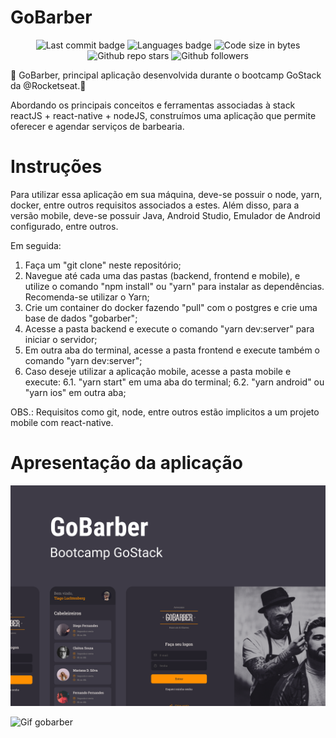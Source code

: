 # GoBarber

<p align="center">
 <a>
  <img src="https://img.shields.io/github/last-commit/niltoneapontes/gobarber" alt="Last commit badge" />
 </a>
 <a>
  <img src="https://img.shields.io/github/languages/count/niltoneapontes/gobarber" alt="Languages badge" />
 </a>
 <a>
  <img src="https://img.shields.io/github/languages/code-size/niltoneapontes/gobarber" alt="Code size in bytes" />
 </a>
 <a>
  <img src="https://img.shields.io/github/stars/niltoneapontes/gobarber?style=social" alt="Github repo stars" />
 </a>
 <a>
  <img src="https://img.shields.io/github/followers/niltoneapontes?style=social" alt="Github followers" />
 </a>
</p>

💈 GoBarber, principal aplicação desenvolvida durante o bootcamp GoStack da @Rocketseat.🚀

Abordando os principais conceitos e ferramentas associadas à stack reactJS + react-native + nodeJS, construímos uma aplicação que permite oferecer e agendar serviços de barbearia.

# Instruções

Para utilizar essa aplicação em sua máquina, deve-se possuir o node, yarn, docker, entre outros requisitos associados a estes.
Além disso, para a versão mobile, deve-se possuir Java, Android Studio, Emulador de Android configurado, entre outros.

Em seguida:

1. Faça um "git clone" neste repositório;
2. Navegue até cada uma das pastas (backend, frontend e mobile), e utilize o comando "npm install" ou "yarn" para instalar as dependências. Recomenda-se utilizar o Yarn;
3. Crie um container do docker fazendo "pull" com o postgres e crie uma base de dados "gobarber";
4. Acesse a pasta backend e execute o comando "yarn dev:server" para iniciar o servidor;
5. Em outra aba do terminal, acesse a pasta frontend e execute também o comando "yarn dev:server";
6. Caso deseje utilizar a aplicação mobile, acesse a pasta mobile e execute:
 6.1. "yarn start" em uma aba do terminal;
 6.2. "yarn android" ou "yarn ios" em outra aba;

OBS.: Requisitos como git, node, entre outros estão implicitos a um projeto mobile com react-native.

# Apresentação da aplicação

![Capa gobarber](https://github.com/niltoneapontes/gobarber/blob/master/gobarber.png)

![Gif gobarber](https://github.com/niltoneapontes/gobarber/blob/master/out.gif)


